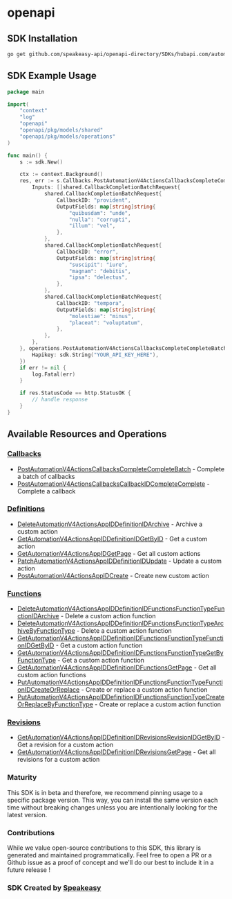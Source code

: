 # openapi

<!-- Start SDK Installation -->
## SDK Installation

```bash
go get github.com/speakeasy-api/openapi-directory/SDKs/hubapi.com/automation/v4/go
```
<!-- End SDK Installation -->

## SDK Example Usage
<!-- Start SDK Example Usage -->
```go
package main

import(
	"context"
	"log"
	"openapi"
	"openapi/pkg/models/shared"
	"openapi/pkg/models/operations"
)

func main() {
    s := sdk.New()

    ctx := context.Background()
    res, err := s.Callbacks.PostAutomationV4ActionsCallbacksCompleteCompleteBatch(ctx, shared.BatchInputCallbackCompletionBatchRequest{
        Inputs: []shared.CallbackCompletionBatchRequest{
            shared.CallbackCompletionBatchRequest{
                CallbackID: "provident",
                OutputFields: map[string]string{
                    "quibusdam": "unde",
                    "nulla": "corrupti",
                    "illum": "vel",
                },
            },
            shared.CallbackCompletionBatchRequest{
                CallbackID: "error",
                OutputFields: map[string]string{
                    "suscipit": "iure",
                    "magnam": "debitis",
                    "ipsa": "delectus",
                },
            },
            shared.CallbackCompletionBatchRequest{
                CallbackID: "tempora",
                OutputFields: map[string]string{
                    "molestiae": "minus",
                    "placeat": "voluptatum",
                },
            },
        },
    }, operations.PostAutomationV4ActionsCallbacksCompleteCompleteBatchSecurity{
        Hapikey: sdk.String("YOUR_API_KEY_HERE"),
    })
    if err != nil {
        log.Fatal(err)
    }

    if res.StatusCode == http.StatusOK {
        // handle response
    }
}
```
<!-- End SDK Example Usage -->

<!-- Start SDK Available Operations -->
## Available Resources and Operations


### [Callbacks](docs/callbacks/README.md)

* [PostAutomationV4ActionsCallbacksCompleteCompleteBatch](docs/callbacks/README.md#postautomationv4actionscallbackscompletecompletebatch) - Complete a batch of callbacks
* [PostAutomationV4ActionsCallbacksCallbackIDCompleteComplete](docs/callbacks/README.md#postautomationv4actionscallbackscallbackidcompletecomplete) - Complete a callback

### [Definitions](docs/definitions/README.md)

* [DeleteAutomationV4ActionsAppIDDefinitionIDArchive](docs/definitions/README.md#deleteautomationv4actionsappiddefinitionidarchive) - Archive a custom action
* [GetAutomationV4ActionsAppIDDefinitionIDGetByID](docs/definitions/README.md#getautomationv4actionsappiddefinitionidgetbyid) - Get a custom action
* [GetAutomationV4ActionsAppIDGetPage](docs/definitions/README.md#getautomationv4actionsappidgetpage) - Get all custom actions
* [PatchAutomationV4ActionsAppIDDefinitionIDUpdate](docs/definitions/README.md#patchautomationv4actionsappiddefinitionidupdate) - Update a custom action
* [PostAutomationV4ActionsAppIDCreate](docs/definitions/README.md#postautomationv4actionsappidcreate) - Create new custom action

### [Functions](docs/functions/README.md)

* [DeleteAutomationV4ActionsAppIDDefinitionIDFunctionsFunctionTypeFunctionIDArchive](docs/functions/README.md#deleteautomationv4actionsappiddefinitionidfunctionsfunctiontypefunctionidarchive) - Delete a custom action function
* [DeleteAutomationV4ActionsAppIDDefinitionIDFunctionsFunctionTypeArchiveByFunctionType](docs/functions/README.md#deleteautomationv4actionsappiddefinitionidfunctionsfunctiontypearchivebyfunctiontype) - Delete a custom action function
* [GetAutomationV4ActionsAppIDDefinitionIDFunctionsFunctionTypeFunctionIDGetByID](docs/functions/README.md#getautomationv4actionsappiddefinitionidfunctionsfunctiontypefunctionidgetbyid) - Get a custom action function
* [GetAutomationV4ActionsAppIDDefinitionIDFunctionsFunctionTypeGetByFunctionType](docs/functions/README.md#getautomationv4actionsappiddefinitionidfunctionsfunctiontypegetbyfunctiontype) - Get a custom action function
* [GetAutomationV4ActionsAppIDDefinitionIDFunctionsGetPage](docs/functions/README.md#getautomationv4actionsappiddefinitionidfunctionsgetpage) - Get all custom action functions
* [PutAutomationV4ActionsAppIDDefinitionIDFunctionsFunctionTypeFunctionIDCreateOrReplace](docs/functions/README.md#putautomationv4actionsappiddefinitionidfunctionsfunctiontypefunctionidcreateorreplace) - Create or replace a custom action function
* [PutAutomationV4ActionsAppIDDefinitionIDFunctionsFunctionTypeCreateOrReplaceByFunctionType](docs/functions/README.md#putautomationv4actionsappiddefinitionidfunctionsfunctiontypecreateorreplacebyfunctiontype) - Create or replace a custom action function

### [Revisions](docs/revisions/README.md)

* [GetAutomationV4ActionsAppIDDefinitionIDRevisionsRevisionIDGetByID](docs/revisions/README.md#getautomationv4actionsappiddefinitionidrevisionsrevisionidgetbyid) - Get a revision for a custom action
* [GetAutomationV4ActionsAppIDDefinitionIDRevisionsGetPage](docs/revisions/README.md#getautomationv4actionsappiddefinitionidrevisionsgetpage) - Get all revisions for a custom action
<!-- End SDK Available Operations -->

### Maturity

This SDK is in beta and therefore, we recommend pinning usage to a specific package version.
This way, you can install the same version each time without breaking changes unless you are intentionally
looking for the latest version.

### Contributions

While we value open-source contributions to this SDK, this library is generated and maintained programmatically.
Feel free to open a PR or a Github issue as a proof of concept and we'll do our best to include it in a future release !

### SDK Created by [Speakeasy](https://docs.speakeasyapi.dev/docs/using-speakeasy/client-sdks)
